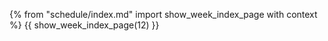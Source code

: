 {% from "schedule/index.md" import show_week_index_page with context %}
{{ show_week_index_page(12) }}

